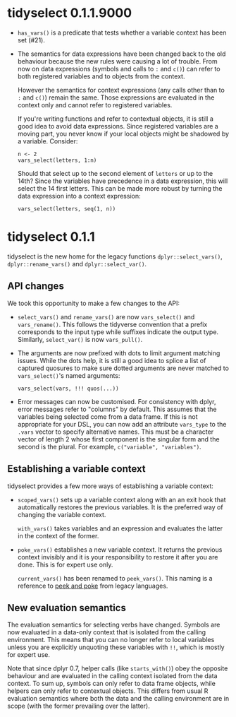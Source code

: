 
# tidyselect 0.1.1.9000

* `has_vars()` is a predicate that tests whether a variable context
  has been set (#21).

* The semantics for data expressions have been changed back to the old
  behaviour because the new rules were causing a lot of trouble. From
  now on data expressions (symbols and calls to `:` and `c()`) can
  refer to both registered variables and to objects from the context.

  However the semantics for context expressions (any calls other than
  to `:` and `c()`) remain the same. Those expressions are evaluated
  in the context only and cannot refer to registered variables.

  If you're writing functions and refer to contextual objects, it is
  still a good idea to avoid data expressions. Since registered
  variables are a moving part, you never know if your local objects
  might be shadowed by a variable. Consider:

  ```
  n <- 2
  vars_select(letters, 1:n)
  ```

  Should that select up to the second element of `letters` or up to
  the 14th? Since the variables have precedence in a data expression,
  this will select the 14 first letters. This can be made more robust
  by turning the data expression into a context expression:

  ```
  vars_select(letters, seq(1, n))
  ```


# tidyselect 0.1.1

tidyselect is the new home for the legacy functions
`dplyr::select_vars()`, `dplyr::rename_vars()` and
`dplyr::select_var()`.


## API changes

We took this opportunity to make a few changes to the API:

* `select_vars()` and `rename_vars()` are now `vars_select()` and
  `vars_rename()`. This follows the tidyverse convention that a prefix
  corresponds to the input type while suffixes indicate the output
  type. Similarly, `select_var()` is now `vars_pull()`.

* The arguments are now prefixed with dots to limit argument matching
  issues. While the dots help, it is still a good idea to splice a
  list of captured quosures to make sure dotted arguments are never
  matched to `vars_select()`'s named arguments:

  ```
  vars_select(vars, !!! quos(...))
  ```

* Error messages can now be customised. For consistency with dplyr,
  error messages refer to "columns" by default. This assumes that the
  variables being selected come from a data frame. If this is not
  appropriate for your DSL, you can now add an attribute `vars_type`
  to the `.vars` vector to specify alternative names. This must be a
  character vector of length 2 whose first component is the singular
  form and the second is the plural. For example, `c("variable",
  "variables")`.


## Establishing a variable context

tidyselect provides a few more ways of establishing a variable
context:

* `scoped_vars()` sets up a variable context along with an an exit
  hook that automatically restores the previous variables. It is the
  preferred way of changing the variable context.

  `with_vars()` takes variables and an expression and evaluates the
  latter in the context of the former.

* `poke_vars()` establishes a new variable context. It returns the
  previous context invisibly and it is your responsibility to restore
  it after you are done. This is for expert use only.

  `current_vars()` has been renamed to `peek_vars()`. This naming is a
  reference to [peek and poke](https://en.wikipedia.org/wiki/PEEK_and_POKE)
  from legacy languages.


## New evaluation semantics

The evaluation semantics for selecting verbs have changed. Symbols are
now evaluated in a data-only context that is isolated from the calling
environment. This means that you can no longer refer to local variables
unless you are explicitly unquoting these variables with `!!`, which
is mostly for expert use.

Note that since dplyr 0.7, helper calls (like `starts_with()`) obey
the opposite behaviour and are evaluated in the calling context
isolated from the data context. To sum up, symbols can only refer to
data frame objects, while helpers can only refer to contextual
objects. This differs from usual R evaluation semantics where both
the data and the calling environment are in scope (with the former
prevailing over the latter).
